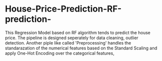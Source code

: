 # House-Price-Prediction-RF-prediction-
This Regression Model based on RF algorithm tends to predict the house price. The pipeline is designed seperately for data cleaning, outlier detection. Another piple like called 'Preprocessing' handles the standarazation of the numerical features based on the Standard Scaling and apply One-Hot Encoding over the categorical features,
